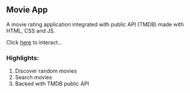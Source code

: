 ## Movie App

A movie rating application integrated with public API (TMDB) made with HTML, CSS and JS.

Click [here](https://movie-rating-app.netlify.app/) to interact...

### Highlights:

1. Discover random movies
2. Search movies
3. Backed with TMDB public API
